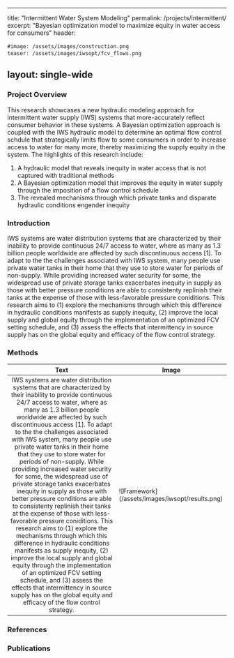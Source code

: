 <hr>
<p>title:  &quot;Intermittent Water System Modeling&quot;
permalink: /projects/intermittent/
excerpt: &quot;Bayesian optimization model to maximize equity in water access for consumers&quot;
header:</p>
<pre><code><span class="hljs-meta">#image: /assets/images/construction.png</span>
<span class="hljs-symbol">teaser:</span> <span class="hljs-meta-keyword">/assets/</span>images<span class="hljs-meta-keyword">/iwsopt/</span>fcv_flows.png
</code></pre><h2 id="layout-single-wide">layout: single-wide</h2>
<h3 id="project-overview">Project Overview</h3>
<p>This research showcases a new hydraulic modeling approach for intermittent water supply (IWS) systems that more-accurately reflect consumer behavior in these systems. A Bayesian optimization approach is coupled with the IWS hydraulic model to determine an optimal flow control schdule that strategically limits flow to some consumers in order to increase access to water for many more, thereby maximizing the supply equity in the system. The highlights of this research include: </p>
<ol>
<li>A hydraulic model that reveals inequity in water access that is not captured with traditional methods</li>
<li>A Bayesian optimization model that improves the equity in water supply through the imposition of a flow control schedule</li>
<li>The revealed mechanisms through which private tanks and disparate hydraulic conditions engender inequity </li>
</ol>
<h3 id="introduction">Introduction</h3>
<p>IWS systems are water distribution systems that are characterized by their inability to provide continuous 24/7 access to water, where as many as 1.3 billion people worldwide are affected by such discontinuous access [1]. To adapt to the the challenges associated with IWS system, many people use private water tanks in their home that they use to store water for periods of non-supply. While providing increased water security for some, the widespread use of private storage tanks exacerbates inequity in supply as those with better pressure conditions are able to consistenty replinish their tanks at the expense of those with less-favorable pressure coniditions. This research aims to (1) explore the mechanisms through which this difference in hydraulic conditions manifests as supply inequity, (2) improve the local supply and global equity through the implementation of an optimized FCV setting schedule, and (3) assess the effects that intermittency in source supply has on the global equity and efficacy of the flow control strategy.</p>
<h3 id="methods">Methods</h3>
<table>
<thead>
<tr>
<th style="text-align:center">Text</th>
<th>Image</th>
</tr>
</thead>
<tbody>
<tr>
<td style="text-align:center">IWS systems are water distribution systems that are characterized by their inability to provide continuous 24/7 access to water, where as many as 1.3 billion people worldwide are affected by such discontinuous access [1]. To adapt to the the challenges associated with IWS system, many people use private water tanks in their home that they use to store water for periods of non-supply. While providing increased water security for some, the widespread use of private storage tanks exacerbates inequity in supply as those with better pressure conditions are able to consistenty replinish their tanks at the expense of those with less-favorable pressure coniditions. This research aims to (1) explore the mechanisms through which this difference in hydraulic conditions manifests as supply inequity, (2) improve the local supply and global equity through the implementation of an optimized FCV setting schedule, and (3) assess the effects that intermittency in source supply has on the global equity and efficacy of the flow control strategy.</td>
<td>![Framework](/assets/images/iwsopt/results.png)</td>
</tr>
</tbody>
</table>
<h3 id="references">References</h3>
<h3 id="publications">Publications</h3>
